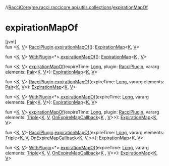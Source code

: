 //[RacciCore](../../index.md)/[me.racci.raccicore.api.utils.collections](index.md)/[expirationMapOf](expiration-map-of.md)

# expirationMapOf

[jvm]\
fun &lt;[K](expiration-map-of.md), [V](expiration-map-of.md)&gt; [RacciPlugin](../me.racci.raccicore.api.plugin/-racci-plugin/index.md).[expirationMapOf](expiration-map-of.md)(): [ExpirationMap](-expiration-map/index.md)&lt;[K](expiration-map-of.md), [V](expiration-map-of.md)&gt;

fun &lt;[K](expiration-map-of.md), [V](expiration-map-of.md)&gt; [WithPlugin](../me.racci.raccicore.api.extensions/-with-plugin/index.md)&lt;*&gt;.[expirationMapOf](expiration-map-of.md)(): [ExpirationMap](-expiration-map/index.md)&lt;[K](expiration-map-of.md)
, [V](expiration-map-of.md)&gt;

fun &lt;[K](expiration-map-of.md), [V](expiration-map-of.md)&gt; [expirationMapOf](expiration-map-of.md)(expireTime: [Long](https://kotlinlang.org/api/latest/jvm/stdlib/kotlin/-long/index.html), plugin: [RacciPlugin](../me.racci.raccicore.api.plugin/-racci-plugin/index.md),
vararg elements: [Pair](https://kotlinlang.org/api/latest/jvm/stdlib/kotlin/-pair/index.html)&lt;[K](expiration-map-of.md), [V](expiration-map-of.md)&gt;): [ExpirationMap](-expiration-map/index.md)&lt;[K](expiration-map-of.md), [V](expiration-map-of.md)&gt;

fun &lt;[K](expiration-map-of.md), [V](expiration-map-of.md)&gt; [RacciPlugin](../me.racci.raccicore.api.plugin/-racci-plugin/index.md).[expirationMapOf](expiration-map-of.md)(expireTime: [Long](https://kotlinlang.org/api/latest/jvm/stdlib/kotlin/-long/index.html), vararg
elements: [Pair](https://kotlinlang.org/api/latest/jvm/stdlib/kotlin/-pair/index.html)&lt;[K](expiration-map-of.md), [V](expiration-map-of.md)&gt;): [ExpirationMap](-expiration-map/index.md)&lt;[K](expiration-map-of.md), [V](expiration-map-of.md)&gt;

fun &lt;[K](expiration-map-of.md), [V](expiration-map-of.md)&gt; [WithPlugin](../me.racci.raccicore.api.extensions/-with-plugin/index.md)&lt;*&gt;.[expirationMapOf](expiration-map-of.md)(expireTime: [Long](https://kotlinlang.org/api/latest/jvm/stdlib/kotlin/-long/index.html),
vararg elements: [Pair](https://kotlinlang.org/api/latest/jvm/stdlib/kotlin/-pair/index.html)&lt;[K](expiration-map-of.md), [V](expiration-map-of.md)&gt;): [ExpirationMap](-expiration-map/index.md)&lt;[K](expiration-map-of.md), [V](expiration-map-of.md)&gt;

fun &lt;[K](expiration-map-of.md), [V](expiration-map-of.md)&gt; [expirationMapOf](expiration-map-of.md)(expireTime: [Long](https://kotlinlang.org/api/latest/jvm/stdlib/kotlin/-long/index.html), plugin: [RacciPlugin](../me.racci.raccicore.api.plugin/-racci-plugin/index.md),
vararg elements: [Triple](https://kotlinlang.org/api/latest/jvm/stdlib/kotlin/-triple/index.html)&lt;[K](expiration-map-of.md), [V](expiration-map-of.md), [OnExpireMapCallback](index.md#-1536602664%2FClasslikes%2F-1216412040)&lt;[K](expiration-map-of.md)
, [V](expiration-map-of.md)&gt;&gt;): [ExpirationMap](-expiration-map/index.md)&lt;[K](expiration-map-of.md), [V](expiration-map-of.md)&gt;

fun &lt;[K](expiration-map-of.md), [V](expiration-map-of.md)&gt; [RacciPlugin](../me.racci.raccicore.api.plugin/-racci-plugin/index.md).[expirationMapOf](expiration-map-of.md)(expireTime: [Long](https://kotlinlang.org/api/latest/jvm/stdlib/kotlin/-long/index.html), vararg
elements: [Triple](https://kotlinlang.org/api/latest/jvm/stdlib/kotlin/-triple/index.html)&lt;[K](expiration-map-of.md), [V](expiration-map-of.md), [OnExpireMapCallback](index.md#-1536602664%2FClasslikes%2F-1216412040)&lt;[K](expiration-map-of.md), [V](expiration-map-of.md)
&gt;&gt;): [ExpirationMap](-expiration-map/index.md)&lt;[K](expiration-map-of.md), [V](expiration-map-of.md)&gt;

fun &lt;[K](expiration-map-of.md), [V](expiration-map-of.md)&gt; [WithPlugin](../me.racci.raccicore.api.extensions/-with-plugin/index.md)&lt;*&gt;.[expirationMapOf](expiration-map-of.md)(expireTime: [Long](https://kotlinlang.org/api/latest/jvm/stdlib/kotlin/-long/index.html),
vararg elements: [Triple](https://kotlinlang.org/api/latest/jvm/stdlib/kotlin/-triple/index.html)&lt;[K](expiration-map-of.md), [V](expiration-map-of.md), [OnExpireMapCallback](index.md#-1536602664%2FClasslikes%2F-1216412040)&lt;[K](expiration-map-of.md)
, [V](expiration-map-of.md)&gt;&gt;): [ExpirationMap](-expiration-map/index.md)&lt;[K](expiration-map-of.md), [V](expiration-map-of.md)&gt;
